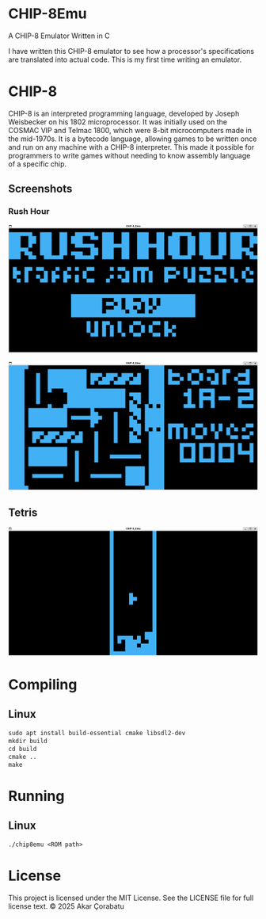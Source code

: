 # CHIP-8Emu
A CHIP-8 Emulator Written in C

I have written this CHIP-8 emulator to see how a processor's specifications are translated into actual code. This is my first time writing an emulator.

# CHIP-8
CHIP-8 is an interpreted programming language, developed by Joseph Weisbecker on his 1802 microprocessor. It was initially used on the COSMAC VIP and Telmac 1800, which were 8-bit microcomputers made in the mid-1970s. It is a bytecode language, allowing games to be written once and run on any machine with a CHIP-8 interpreter. This made it possible for programmers to write games without needing to know assembly language of a specific chip.

## Screenshots
### Rush Hour
![CHIP-8 Rush Hour](https://raw.githubusercontent.com/akarcorabatu/CHIP-8Emu/refs/heads/main/screenshots/rush_hour_1.png)

![CHIP-8 Rush Hour](https://raw.githubusercontent.com/akarcorabatu/CHIP-8Emu/refs/heads/main/screenshots/rush_hour_2.png)

## Tetris
![CHIP-8 Tetris](https://raw.githubusercontent.com/akarcorabatu/CHIP-8Emu/refs/heads/main/screenshots/tetris.png)

# Compiling
## Linux
```
sudo apt install build-essential cmake libsdl2-dev
mkdir build
cd build
cmake ..
make
```

# Running
## Linux
```
./chip8emu <ROM path>
```

# License
This project is licensed under the MIT License. See the LICENSE file for full license text. 
© 2025 Akar Çorabatu
